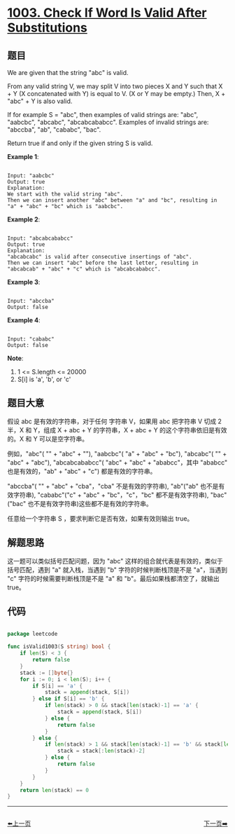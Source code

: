 # [1003. Check If Word Is Valid After Substitutions](https://leetcode.com/problems/check-if-word-is-valid-after-substitutions/)

## 题目

We are given that the string "abc" is valid.

From any valid string V, we may split V into two pieces X and Y such that X + Y (X concatenated with Y) is equal to V.  (X or Y may be empty.)  Then, X + "abc" + Y is also valid.

If for example S = "abc", then examples of valid strings are: "abc", "aabcbc", "abcabc", "abcabcababcc".  Examples of invalid strings are: "abccba", "ab", "cababc", "bac".

Return true if and only if the given string S is valid.

 

**Example 1**:

```

Input: "aabcbc"
Output: true
Explanation: 
We start with the valid string "abc".
Then we can insert another "abc" between "a" and "bc", resulting in "a" + "abc" + "bc" which is "aabcbc".

```

**Example 2**:

```

Input: "abcabcababcc"
Output: true
Explanation: 
"abcabcabc" is valid after consecutive insertings of "abc".
Then we can insert "abc" before the last letter, resulting in "abcabcab" + "abc" + "c" which is "abcabcababcc".

```

**Example 3**:

```

Input: "abccba"
Output: false

```

**Example 4**:

```

Input: "cababc"
Output: false

```

**Note**:

1. 1 <= S.length <= 20000
2. S[i] is 'a', 'b', or 'c'

## 题目大意

假设 abc 是有效的字符串，对于任何 字符串 V，如果用 abc 把字符串 V 切成 2 半，X 和 Y，组成 X + abc + Y 的字符串，X + abc + Y 的这个字符串依旧是有效的。X 和 Y 可以是空字符串。

例如，"abc"( "" + "abc" + ""), "aabcbc"( "a" + "abc" + "bc"), "abcabc"( "" + "abc" + "abc"), "abcabcababcc"( "abc" + "abc" + "ababcc"，其中 "ababcc" 也是有效的，"ab" + "abc" + "c") 都是有效的字符串。

"abccba"( "" + "abc" + "cba"，"cba" 不是有效的字符串), "ab"("ab" 也不是有效字符串), "cababc"("c" + "abc" + "bc"，"c"，"bc" 都不是有效字符串), "bac" ("bac" 也不是有效字符串)这些都不是有效的字符串。

任意给一个字符串 S ，要求判断它是否有效，如果有效则输出 true。

## 解题思路

这一题可以类似括号匹配问题，因为 "abc" 这样的组合就代表是有效的，类似于括号匹配，遇到 "a" 就入栈，当遇到 "b" 字符的时候判断栈顶是不是 "a"，当遇到 "c" 字符的时候需要判断栈顶是不是 "a" 和 "b"。最后如果栈都清空了，就输出 true。

## 代码

```go

package leetcode

func isValid1003(S string) bool {
	if len(S) < 3 {
		return false
	}
	stack := []byte{}
	for i := 0; i < len(S); i++ {
		if S[i] == 'a' {
			stack = append(stack, S[i])
		} else if S[i] == 'b' {
			if len(stack) > 0 && stack[len(stack)-1] == 'a' {
				stack = append(stack, S[i])
			} else {
				return false
			}
		} else {
			if len(stack) > 1 && stack[len(stack)-1] == 'b' && stack[len(stack)-2] == 'a' {
				stack = stack[:len(stack)-2]
			} else {
				return false
			}
		}
	}
	return len(stack) == 0
}

```
----------------------------------------------
<div style="display: flex;justify-content: space-between;align-items: center;">
<p><a href="https://books.halfrost.com/leetcode/ChapterFour/1002.Find-Common-Characters/">⬅️上一页</a></p>
<p><a href="https://books.halfrost.com/leetcode/ChapterFour/1004.Max-Consecutive-Ones-III/">下一页➡️</a></p>
</div>
